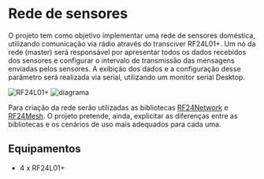 # Rede de sensores

O projeto tem como objetivo implementar uma rede de sensores doméstica, utilizando comunicação via rádio através do transciver RF24L01+. Um nó da rede (master) será responsável por apresentar todos os dados recebidos dos sensores e configurar o intervalo de transmissão das mensagens enviadas pelos sensores. A exibição dos dados e a configuração desse parâmetro será realizada via serial, utilizando um monitor serial Desktop.

![RF24L01+](imgs/RF24L01Plus.jpg)
![diagrama](imgs/diagrama.jpg)

Para criação da rede serão utilizadas as bibliotecas [RF24Network](https://tmrh20.github.io/RF24Network/) e [RF24Mesh](http://tmrh20.github.io/RF24Mesh/). O projeto pretende, ainda, explicitar as diferenças entre as bibliotecas e os cenários de uso mais adequados para cada uma.

## Equipamentos

- 4 x RF24L01+

